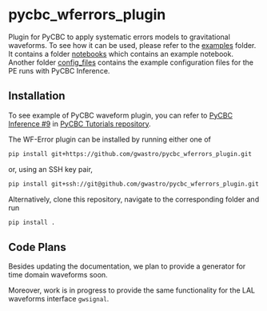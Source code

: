# pycbc_wferrors_plugin

Plugin for PyCBC to apply systematic errors models to gravitational waveforms.
To see how it can be used, please refer to the [examples](examples) folder. It
contains a folder [notebooks](examples/notebooks) which contains an example notebook.
Another folder [config_files](examples/config_files) contains the example configuration 
files for the PE runs with PyCBC Inference. 

## Installation
To see example of PyCBC waveform plugin, you can refer to [PyCBC Inference #9](https://github.com/gwastro/PyCBC-Tutorials/blob/master/tutorial/inference_9_AddingCustomModels.ipynb)
in [PyCBC Tutorials repository](https://github.com/gwastro/PyCBC-Tutorials/tree/master).

The WF-Error plugin can be installed by running either one of
```bash
pip install git+https://github.com/gwastro/pycbc_wferrors_plugin.git
```
or, using an SSH key pair,
```bash
pip install git+ssh://git@github.com/gwastro/pycbc_wferrors_plugin.git
```
Alternatively, clone this repository, navigate to the corresponding folder and run
```bash
pip install .
```

## Code Plans

Besides updating the documentation, we plan to provide a generator for time
domain waveforms soon.

Moreover, work is in progress to provide the same functionality for the
LAL waveforms interface `gwsignal`.
